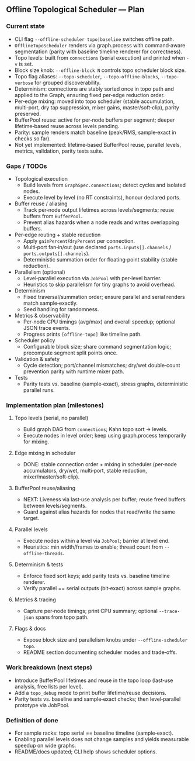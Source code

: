 ## Offline Topological Scheduler — Plan

### Current state
- CLI flag `--offline-scheduler topo|baseline` switches offline path.
- `OfflineTopoScheduler` renders via graph.process with command‑aware segmentation (parity with baseline timeline renderer for correctness).
- Topo levels: built from `connections` (serial execution) and printed when `-v` is set.
- Block size knob: `--offline-block N` controls topo scheduler block size.
- Topo flag aliases: `--topo-scheduler`, `--topo-offline-blocks`, `--topo-verbose` for grouped discoverability.
- Determinism: connections are stably sorted once in topo path and applied to the Graph, ensuring fixed per‑edge reduction order.
- Per‑edge mixing: moved into topo scheduler (stable accumulation, multi‑port, dry tap suppression, mixer gains, master/soft‑clip), parity preserved.
- BufferPool reuse: active for per‑node buffers per segment; deeper lifetime‑based reuse across levels pending.
- Parity: sample renders match baseline (peak/RMS, sample‑exact in checks so far).
- Not yet implemented: lifetime‑based BufferPool reuse, parallel levels, metrics, validation, parity tests suite.

### Gaps / TODOs
- Topological execution
  - Build levels from `GraphSpec.connections`; detect cycles and isolated nodes.
  - Execute level by level (no RT constraints), honour declared ports.
- Buffer reuse / aliasing
  - Track per‑node output lifetimes across levels/segments; reuse buffers from `BufferPool`.
  - Prevent alias hazards when a node reads and writes overlapping buffers.
- Per‑edge routing + stable reduction
  - Apply `gainPercent`/`dryPercent` per connection.
  - Multi‑port fan‑in/out (use declared `ports.inputs[].channels` / `ports.outputs[].channels`).
  - Deterministic summation order for floating‑point stability (stable reduction).
- Parallelism (optional)
  - Level‑parallel execution via `JobPool` with per‑level barrier.
  - Heuristics to skip parallelism for tiny graphs to avoid overhead.
- Determinism
  - Fixed traversal/summation order; ensure parallel and serial renders match sample‑exactly.
  - Seed handling for randomness.
- Metrics & observability
  - Per‑node CPU timings (avg/max) and overall speedup; optional JSON trace events.
  - Progress prints `[offline-topo]` like timeline path.
- Scheduler policy
  - Configurable block size; share command segmentation logic; precompute segment split points once.
- Validation & safety
  - Cycle detection; port/channel mismatches; dry/wet double‑count prevention parity with runtime mixer path.
- Tests
  - Parity tests vs. baseline (sample‑exact), stress graphs, deterministic parallel runs.

### Implementation plan (milestones)
1) Topo levels (serial, no parallel)
   - Build graph DAG from `connections`; Kahn topo sort → levels.
   - Execute nodes in level order; keep using graph.process temporarily for mixing.

2) Edge mixing in scheduler
   - DONE: stable connection order + mixing in scheduler (per‑node accumulators, dry/wet, multi‑port, stable reduction, mixer/master/soft‑clip).

3) BufferPool reuse/aliasing
   - NEXT: Liveness via last‑use analysis per buffer; reuse freed buffers between levels/segments.
   - Guard against alias hazards for nodes that read/write the same target.

4) Parallel levels
   - Execute nodes within a level via `JobPool`; barrier at level end.
   - Heuristics: min width/frames to enable; thread count from `--offline-threads`.

5) Determinism & tests
   - Enforce fixed sort keys; add parity tests vs. baseline timeline renderer.
   - Verify parallel == serial outputs (bit‑exact) across sample graphs.

6) Metrics & tracing
   - Capture per‑node timings; print CPU summary; optional `--trace-json` spans from topo path.

7) Flags & docs
   - Expose block size and parallelism knobs under `--offline-scheduler topo`.
   - README section documenting scheduler modes and trade‑offs.

### Work breakdown (next steps)
- Introduce BufferPool lifetimes and reuse in the topo loop (last‑use analysis, free lists per level).
- Add a `topo_debug` mode to print buffer lifetime/reuse decisions.
- Parity tests vs. baseline and sample‑exact checks; then level‑parallel prototype via JobPool.

### Definition of done
- For sample racks: topo serial == baseline timeline (sample‑exact).
- Enabling parallel levels does not change samples and yields measurable speedup on wide graphs.
- README/docs updated; CLI help shows scheduler options.

